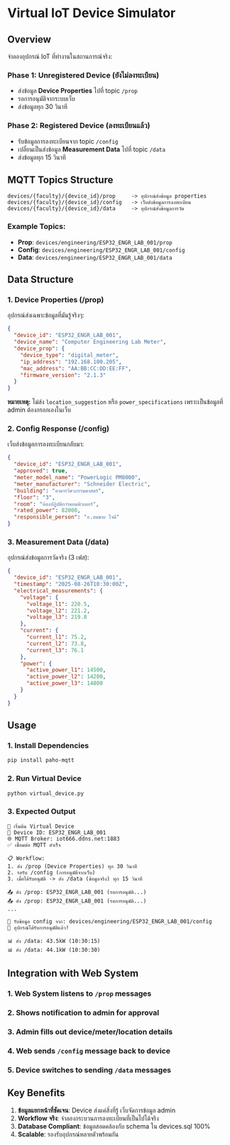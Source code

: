 # Virtual IoT Device Simulator

## Overview
จำลองอุปกรณ์ IoT ที่ทำงานในสถานการณ์จริง:

### Phase 1: Unregistered Device (ยังไม่ลงทะเบียน)
- ส่งข้อมูล **Device Properties** ไปที่ topic `/prop`
- รอการอนุมัติจากระบบเว็บ
- ส่งข้อมูลทุก 30 วินาที

### Phase 2: Registered Device (ลงทะเบียนแล้ว)  
- รับข้อมูลการลงทะเบียนจาก topic `/config`
- เปลี่ยนเป็นส่งข้อมูล **Measurement Data** ไปที่ topic `/data`
- ส่งข้อมูลทุก 15 วินาที

## MQTT Topics Structure

```
devices/{faculty}/{device_id}/prop     -> อุปกรณ์ส่งข้อมูล properties
devices/{faculty}/{device_id}/config   -> เว็บส่งข้อมูลการลงทะเบียน
devices/{faculty}/{device_id}/data     -> อุปกรณ์ส่งข้อมูลการวัด
```

### Example Topics:
- **Prop**: `devices/engineering/ESP32_ENGR_LAB_001/prop`
- **Config**: `devices/engineering/ESP32_ENGR_LAB_001/config`  
- **Data**: `devices/engineering/ESP32_ENGR_LAB_001/data`

## Data Structure

### 1. Device Properties (/prop)
อุปกรณ์ส่งเฉพาะข้อมูลที่มันรู้จริงๆ:
```json
{
  "device_id": "ESP32_ENGR_LAB_001",
  "device_name": "Computer Engineering Lab Meter",
  "device_prop": {
    "device_type": "digital_meter",
    "ip_address": "192.168.100.205",
    "mac_address": "AA:BB:CC:DD:EE:FF",
    "firmware_version": "2.1.3"
  }
}
```

**หมายเหตุ:** ไม่ส่ง `location_suggestion` หรือ `power_specifications` เพราะเป็นข้อมูลที่ admin ต้องกรอกเองในเว็บ

### 2. Config Response (/config)
เว็บส่งข้อมูลการลงทะเบียนกลับมา:
```json
{
  "device_id": "ESP32_ENGR_LAB_001",
  "approved": true,
  "meter_model_name": "PowerLogic PM8000",
  "meter_manufacturer": "Schneider Electric",
  "building": "อาคารวิศวกรรมศาสตร์", 
  "floor": "3",
  "room": "ห้องปฏิบัติการคอมพิวเตอร์",
  "rated_power": 82000,
  "responsible_person": "อ.สมชาย ใจดี"
}
```

### 3. Measurement Data (/data)
อุปกรณ์ส่งข้อมูลการวัดจริง (3 เฟส):
```json
{
  "device_id": "ESP32_ENGR_LAB_001",
  "timestamp": "2025-08-26T10:30:00Z",
  "electrical_measurements": {
    "voltage": {
      "voltage_l1": 220.5,
      "voltage_l2": 221.2,
      "voltage_l3": 219.8
    },
    "current": {
      "current_l1": 75.2,
      "current_l2": 73.8,
      "current_l3": 76.1
    },
    "power": {
      "active_power_l1": 14500,
      "active_power_l2": 14200,
      "active_power_l3": 14800
    }
  }
}
```

## Usage

### 1. Install Dependencies
```bash
pip install paho-mqtt
```

### 2. Run Virtual Device
```bash
python virtual_device.py
```

### 3. Expected Output
```
🚀 เริ่มต้น Virtual Device
📱 Device ID: ESP32_ENGR_LAB_001
🌐 MQTT Broker: iot666.ddns.net:1883
✅ เชื่อมต่อ MQTT สำเร็จ

📋 Workflow:
1. ส่ง /prop (Device Properties) ทุก 30 วินาที
2. รอรับ /config (การอนุมัติจากเว็บ)  
3. เมื่อได้รับอนุมัติ -> ส่ง /data (ข้อมูลจริง) ทุก 15 วินาที

📤 ส่ง /prop: ESP32_ENGR_LAB_001 (รอการอนุมัติ...)
📤 ส่ง /prop: ESP32_ENGR_LAB_001 (รอการอนุมัติ...)
...

📨 รับข้อมูล config จาก: devices/engineering/ESP32_ENGR_LAB_001/config
🎉 อุปกรณ์ได้รับการอนุมัติแล้ว!

📊 ส่ง /data: 43.5kW (10:30:15)
📊 ส่ง /data: 44.1kW (10:30:30)
```

## Integration with Web System

### 1. Web System listens to `/prop` messages
### 2. Shows notification to admin for approval  
### 3. Admin fills out device/meter/location details
### 4. Web sends `/config` message back to device
### 5. Device switches to sending `/data` messages

## Key Benefits

1. **ข้อมูลแยกหน้าที่ชัดเจน**: Device ส่งแค่สิ่งที่รู้ เว็บจัดการข้อมูล admin
2. **Workflow จริง**: จำลองกระบวนการลงทะเบียนที่เป็นไปได้จริง
3. **Database Compliant**: ข้อมูลสอดคล้องกับ schema ใน devices.sql 100%
4. **Scalable**: รองรับอุปกรณ์หลายตัวพร้อมกัน
